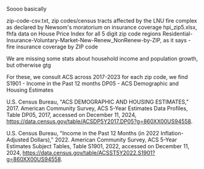 Soooo basically

zip-code-csv.txt, zip codes/census tracts affected by the LNU fire complex as declared by Newsom's moratorium on insurance coverage
hpi_zip5.xlsx, fhfa data on House Price Index for all 5 digit zip code regions
Residential-Insurance-Voluntary-Market-New-Renew_NonRenew-by-ZIP, as it says - fire insurance coverage by ZIP code

We are missing some stats about household income and population growth, but otherwise gtg

For these, we consult ACS
across 2017-2023 for each zip code, we find
S1901 - Income in the Past 12 months
DP05 - ACS Demographic and Housing Estimates

U.S. Census Bureau, "ACS DEMOGRAPHIC AND HOUSING ESTIMATES," 2017. American Community Survey, ACS 5-Year Estimates Data Profiles, Table DP05, 2017, accessed on December 11, 2024, https://data.census.gov/table/ACSDP5Y2017.DP05?g=860XX00US94558.

U.S. Census Bureau, "Income in the Past 12 Months (in 2022 Inflation-Adjusted Dollars)," 2022. American Community Survey, ACS 5-Year Estimates Subject Tables, Table S1901, 2022, accessed on December 11, 2024, https://data.census.gov/table/ACSST5Y2022.S1901?g=860XX00US94558.